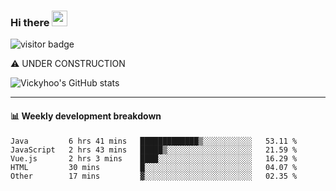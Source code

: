 ### Hi there <a href="https://www.gautamkrishnar.com/"><img src="https://media.giphy.com/media/hvRJCLFzcasrR4ia7z/giphy.gif" width="25px"></a>

![visitor badge](https://visitor-badge.glitch.me/badge?page_id=vickyhoo.vickyhoo&left_color=black&right_color=cornflowerblue)

⚠️ UNDER CONSTRUCTION

![Vickyhoo's GitHub stats](https://github-readme-stats.vercel.app/api?username=vickyhoo&theme=react&show_icons=true&count_private=true)

---

#### :bar_chart: Weekly development breakdown

<!--START_SECTION:waka-->

```text
Java         6 hrs 41 mins   █████████████▒░░░░░░░░░░░   53.11 %
JavaScript   2 hrs 43 mins   █████▒░░░░░░░░░░░░░░░░░░░   21.59 %
Vue.js       2 hrs 3 mins    ████░░░░░░░░░░░░░░░░░░░░░   16.29 %
HTML         30 mins         █░░░░░░░░░░░░░░░░░░░░░░░░   04.07 %
Other        17 mins         ▓░░░░░░░░░░░░░░░░░░░░░░░░   02.35 %
```

<!--END_SECTION:waka-->


<!--
**vickyhoo/vickyhoo** is a ✨ _special_ ✨ repository because its `README.md` (this file) appears on your GitHub profile.

Here are some ideas to get you started:

- 🔭 I’m currently working on ...
- 🌱 I’m currently learning ...
- 👯 I’m looking to collaborate on ...
- 🤔 I’m looking for help with ...
- 💬 Ask me about ...
- 📫 How to reach me: ...
- 😄 Pronouns: ...
- ⚡ Fun fact: ...
-->
